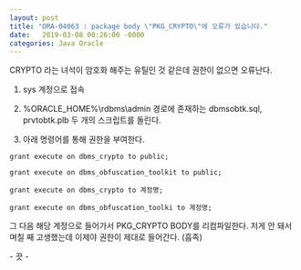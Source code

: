 ```yaml
---
layout: post
title: "ORA-04063 : package body \"PKG_CRYPTO\"에 오류가 있습니다."
date:   2019-03-08 00:26:00 -0000
categories: Java Oracle
---
```

CRYPTO 라는 녀석이 암호화 해주는 유틸인 것 같은데 권한이 없으면 오류난다.

1. sys 계정으로 접속

2. %ORACLE_HOME%\rdbms\admin 경로에 존재하는 dbmsobtk.sql, prvtobtk.plb 두 개의 스크립트를 돌린다.

3. 아래 명령어를 통해 권한을 부여한다.

```
grant execute on dbms_crypto to public;

grant execute on dbms_obfuscation_toolkit to public;
```

```
grant execute on dbms_crypto to 계정명;

grant execute on dbms_obfuscation_toolki to 계정명;
```

그 다음 해당 계정으로 들어가서 PKG_CRYPTO BODY를 리컴파일한다. 
저게 안 돼서 며칠 째 고생했는데 이제야 권한이 제대로 들어간다. (흡족)

\- 끗 \-